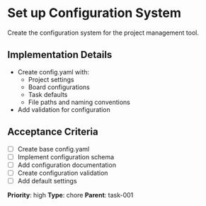 # Set up Configuration System

Create the configuration system for the project management tool.

## Implementation Details
- Create config.yaml with:
  - Project settings
  - Board configurations
  - Task defaults
  - File paths and naming conventions
- Add validation for configuration

## Acceptance Criteria
- [ ] Create base config.yaml
- [ ] Implement configuration schema
- [ ] Add configuration documentation
- [ ] Create configuration validation
- [ ] Add default settings

**Priority**: high
**Type**: chore
**Parent**: task-001 